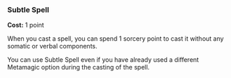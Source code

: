 ### Subtle Spell
**Cost:** 1 point

When you cast a spell, you can spend 1 sorcery point to cast it without any somatic or verbal components.

You can use Subtle Spell even if you have already used a different Metamagic option during the casting of the spell.
